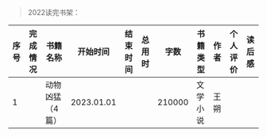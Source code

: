 >2022读完书架：

| 序号 | 完成情况 | 书籍名称 | 开始时间 | 结束时间 | 总用时 | 字数 | 书籍类型 | 作者 | 个人评价 | 读后感 |
| --- | --- |--- |--- |--- |--- |--- |--- |--- |--- |--- |
| 1 | | 动物凶猛（4篇） | 2023.01.01 | | | 210000 | 文学小说 | 王朔 | | |
